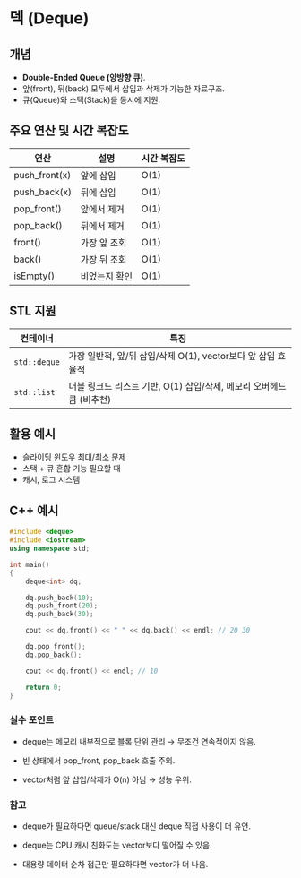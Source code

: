 # 덱 (Deque)

## 개념
- **Double-Ended Queue (양방향 큐)**.
- 앞(front), 뒤(back) 모두에서 삽입과 삭제가 가능한 자료구조.
- 큐(Queue)와 스택(Stack)을 동시에 지원.

## 주요 연산 및 시간 복잡도
| 연산          | 설명               | 시간 복잡도 |
|-------------|------------------|------------|
| push_front(x) | 앞에 삽입           | O(1)       |
| push_back(x)  | 뒤에 삽입           | O(1)       |
| pop_front()   | 앞에서 제거          | O(1)       |
| pop_back()    | 뒤에서 제거          | O(1)       |
| front()       | 가장 앞 조회         | O(1)       |
| back()        | 가장 뒤 조회         | O(1)       |
| isEmpty()     | 비었는지 확인        | O(1)       |

## STL 지원
| 컨테이너      | 특징                                   |
|--------------|--------------------------------------|
| `std::deque`  | 가장 일반적, 앞/뒤 삽입/삭제 O(1), vector보다 앞 삽입 효율적 |
| `std::list`   | 더블 링크드 리스트 기반, O(1) 삽입/삭제, 메모리 오버헤드 큼 (비추천) |

## 활용 예시
- 슬라이딩 윈도우 최대/최소 문제
- 스택 + 큐 혼합 기능 필요할 때
- 캐시, 로그 시스템

## C++ 예시
```cpp
#include <deque>
#include <iostream>
using namespace std;

int main()
{
    deque<int> dq;

    dq.push_back(10);
    dq.push_front(20);
    dq.push_back(30);

    cout << dq.front() << " " << dq.back() << endl; // 20 30

    dq.pop_front();
    dq.pop_back();

    cout << dq.front() << endl; // 10

    return 0;
}
```
### 실수 포인트
- deque는 메모리 내부적으로 블록 단위 관리 → 무조건 연속적이지 않음.

- 빈 상태에서 pop_front, pop_back 호출 주의.

- vector처럼 앞 삽입/삭제가 O(n) 아님 → 성능 우위.

### 참고
- deque가 필요하다면 queue/stack 대신 deque 직접 사용이 더 유연.

- deque는 CPU 캐시 친화도는 vector보다 떨어질 수 있음.

- 대용량 데이터 순차 접근만 필요하다면 vector가 더 나음.
